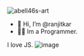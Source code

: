 ![abell46s-art](https://user-images.githubusercontent.com/100410283/184522314-c3a67c65-a634-4aae-96a4-a19b61d41bbf.gif)

- 👋 Hi, I’m @ranjitkar
- 🧑‍💻 Im a Programmer.

I love JS.
![image](https://user-images.githubusercontent.com/100410283/184522384-6712d2ca-0b34-4c89-be7f-ccb3707a347e.png)



